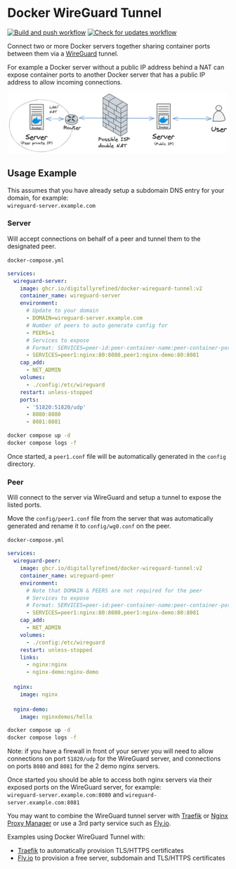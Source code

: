 # Docker WireGuard Tunnel

[![Build and push workflow](https://github.com/DigitallyRefined/docker-wireguard-tunnel/actions/workflows/build-and-push.yml/badge.svg)](https://github.com/DigitallyRefined/docker-wireguard-tunnel/actions/workflows/build-and-push.yml)
[![Check for updates workflow](https://github.com/DigitallyRefined/docker-wireguard-tunnel/actions/workflows/check-for-updates.yml/badge.svg)](https://github.com/DigitallyRefined/docker-wireguard-tunnel/actions/workflows/check-for-updates.yml)

Connect two or more Docker servers together sharing container ports between them via a [WireGuard](https://www.wireguard.com/) tunnel.

For example a Docker server without a public IP address behind a NAT can expose container ports to another Docker server that has a public IP address to allow incoming connections.

![Example Topology](docker-wireguard-tunnel.png)

## Usage Example

This assumes that you have already setup a subdomain DNS entry for your domain, for example:  
`wireguard-server.example.com`

### Server

Will accept connections on behalf of a peer and tunnel them to the designated peer.

`docker-compose.yml`

```yml
services:
  wireguard-server:
    image: ghcr.io/digitallyrefined/docker-wireguard-tunnel:v2
    container_name: wireguard-server
    environment:
      # Update to your domain
      - DOMAIN=wireguard-server.example.com
      # Number of peers to auto generate config for
      - PEERS=1
      # Services to expose
      # Format: SERVICES=peer-id:peer-container-name:peer-container-port:expose-port-as
      - SERVICES=peer1:nginx:80:8080,peer1:nginx-demo:80:8081
    cap_add:
      - NET_ADMIN
    volumes:
      - ./config:/etc/wireguard
    restart: unless-stopped
    ports:
      - '51820:51820/udp'
      - 8080:8080
      - 8081:8081
```

```bash
docker compose up -d
docker compose logs -f
```

Once started, a `peer1.conf` file will be automatically generated in the `config` directory.

### Peer

Will connect to the server via WireGuard and setup a tunnel to expose the listed ports.

Move the `config/peer1.conf` file from the server that was automatically generated and rename it to `config/wg0.conf` on the peer.

`docker-compose.yml`

```yml
services:
  wireguard-peer:
    image: ghcr.io/digitallyrefined/docker-wireguard-tunnel:v2
    container_name: wireguard-peer
    environment:
      # Note that DOMAIN & PEERS are not required for the peer
      # Services to expose
      # Format: SERVICES=peer-id:peer-container-name:peer-container-port:expose-port-as
      - SERVICES=peer1:nginx:80:8080,peer1:nginx-demo:80:8081
    cap_add:
      - NET_ADMIN
    volumes:
      - ./config:/etc/wireguard
    restart: unless-stopped
    links:
      - nginx:nginx
      - nginx-demo:nginx-demo

  nginx:
    image: nginx

  nginx-demo:
    image: nginxdemos/hello
```

```bash
docker compose up -d
docker compose logs -f
```

Note: if you have a firewall in front of your server you will need to allow connections on port `51820/udp` for the WireGuard server, and connections on ports `8080` and `8081` for the 2 demo nginx servers.

Once started you should be able to access both nginx servers via their exposed ports on the WireGuard server, for example:  
`wireguard-server.example.com:8080` and `wireguard-server.example.com:8081`

You may want to combine the WireGuard tunnel server with [Traefik](example-tls-traefik.md) or [Nginx Proxy Manager](https://nginxproxymanager.com/) or use a 3rd party service such as [Fly.io](example-tls-fly-io.md).

Examples using Docker WireGuard Tunnel with:
* [Traefik](example-tls-traefik.md) to automatically provision TLS/HTTPS certificates
* [Fly.io](example-tls-fly-io.md) to provision a free server, subdomain and TLS/HTTPS certificates
